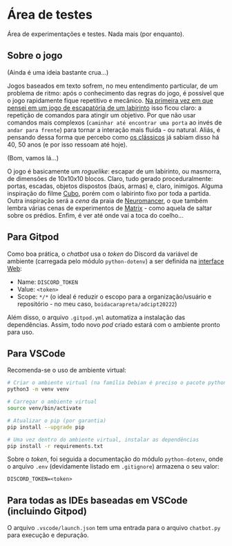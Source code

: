 # Área de testes

Área de experimentações e testes. Nada mais (por enquanto).

## Sobre o jogo

(Ainda é uma ideia bastante crua...)

Jogos baseados em texto sofrem, no meu entendimento particular, de um problema de ritmo: após o conhecimento das regras do jogo, é possível que o jogo rapidamente fique repetitivo e mecânico. [Na primeira vez em que pensei em um jogo de escapatória de um labirinto](https://github.com/boidacarapreta/arc20211) isso ficou claro: a repetição de comandos para atingir um objetivo. Por que não usar comandos mais complexos (`caminhar até encontrar uma porta` ao invés de `andar para frente`) para tornar a interação mais fluida - ou natural. Aliás, é pensando dessa forma que percebo como [os clássicos](https://en.wikipedia.org/wiki/Colossal_Cave_Adventure) já sabiam disso há 40, 50 anos (e por isso ressoam até hoje).

(Bom, vamos lá...)

O jogo é basicamente um *roguelike*: escapar de um labirinto, ou masmorra, de dimensões de 10x10x10 blocos. Claro, tudo gerado proceduralmente: portas, escadas, objetos dispostos (baús, armas) e, claro, inimigos. Alguma inspiração do filme [Cubo](https://en.wikipedia.org/wiki/Cube_(1997_film)), porém com o labirinto fixo por toda a partida. Outra inspiração será a _cena_ da praia de [Neuromancer](https://en.wikipedia.org/wiki/Neuromancer), o que também lembra várias cenas de experimentos de [Matrix](https://en.wikipedia.org/wiki/The_Matrix) - como aquela de saltar sobre os prédios. Enfim, é ver até onde vai a toca do coelho...

## Para Gitpod

Como boa prática, o _chatbot_ usa o _token_ do Discord da variável de ambiente (carregada pelo módulo `python-dotenv`) a ser definida na [interface Web](https://gitpod.io/variables):

- Name: `DISCORD_TOKEN`
- Value: `<token>`
- Scope: `*/*` (o ideal é reduzir o escopo para a organização/usuário e repositório - no meu caso, `boidacarapreta/adcipt20222`)

Além disso, o arquivo `.gitpod.yml` automatiza a instalação das dependências. Assim, todo novo _pod_ criado estará com o ambiente pronto para uso.

## Para VSCode

Recomenda-se o uso de ambiente virtual:

```sh
# Criar o ambiente virtual (na família Debian é preciso o pacote python3-env)
python3 -m venv venv

# Carregar o ambiente virtual
source venv/bin/activate

# Atualizar o pip (por garantia)
pip install --upgrade pip 

# Uma vez dentro do ambiente virtual, instalar as dependências
pip install -r requirements.txt 
```

Sobre o _token_, foi seguida a documentação do módulo `python-dotenv`, onde o arquivo `.env` (devidamente listado em `.gitignore`) armazena o seu valor:

```
DISCORD_TOKEN=<token>
```

## Para todas as IDEs baseadas em VSCode (incluindo Gitpod)

O arquivo `.vscode/launch.json` tem uma entrada para o arquivo `chatbot.py` para execução e depuração.
